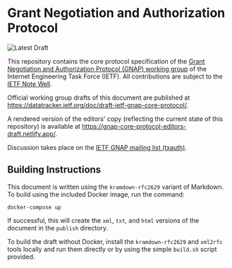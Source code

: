 # Grant Negotiation and Authorization Protocol

![Latest Draft](https://img.shields.io/endpoint?url=https://a15hpmw3nd.execute-api.us-east-1.amazonaws.com/dev/draft_latest/draft-ietf-gnap-core-protocol)

This repository contains the core protocol specification of the
[Grant Negotiation and Authorization Protocol (GNAP) working group](https://datatracker.ietf.org/wg/gnap/about/)
of the Internet Engineering Task Force (IETF). All contributions
are subject to the [IETF Note Well](https://www.ietf.org/about/note-well/). 

Official working group drafts of this document are published at <https://datatracker.ietf.org/doc/draft-ietf-gnap-core-protocol/>.

A rendered version of the editors' copy (reflecting the current state of this repository) is available at <https://gnap-core-protocol-editors-draft.netlify.app/>. 

Discussion takes place on the [IETF GNAP mailing list (txauth)](https://www.ietf.org/mailman/listinfo/txauth).

## Building Instructions

This document is written using the `kramdown-rfc2629` variant of Markdown. To build using the included Docker image,
run the command:

```
docker-compose up
```

If successful, this will create the `xml`, `txt`, and `html` versions of the document in the `publish` directory.

To build the draft without Docker, install the `kramdown-rfc2629` and `xml2rfc` tools locally and run them directly 
or by using the simple `build.sh` script provided.
